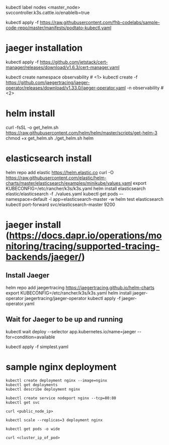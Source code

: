 kubectl label nodes <master_node> svccontroller.k3s.cattle.io/enablelb=true

kubectl apply -f https://raw.githubusercontent.com/fhb-codelabs/sample-code-repo/master/manifests/podtato-kubectl.yaml

# jaeger installation

kubectl apply -f https://github.com/jetstack/cert-manager/releases/download/v1.6.3/cert-manager.yaml

kubectl create namespace observability # <1>
kubectl create -f https://github.com/jaegertracing/jaeger-operator/releases/download/v1.33.0/jaeger-operator.yaml -n observability # <2>

# helm install

curl -fsSL -o get_helm.sh https://raw.githubusercontent.com/helm/helm/master/scripts/get-helm-3
chmod +x get_helm.sh
./get_helm.sh
helm

# elasticsearch install

helm repo add elastic https://helm.elastic.co
curl -O https://raw.githubusercontent.com/elastic/helm-charts/master/elasticsearch/examples/minikube/values.yaml
export KUBECONFIG=/etc/rancher/k3s/k3s.yaml
helm install elasticsearch elastic/elasticsearch -f ./values.yaml
kubectl get pods –-namespace=default -l app=elasticsearch-master -w
helm test elasticsearch
kubectl port-forward svc/elasticsearch-master 9200

# jaeger install (https://docs.dapr.io/operations/monitoring/tracing/supported-tracing-backends/jaeger/)

## Install Jaeger
helm repo add jaegertracing https://jaegertracing.github.io/helm-charts
export KUBECONFIG=/etc/rancher/k3s/k3s.yaml
helm install jaeger-operator jaegertracing/jaeger-operator
kubectl apply -f jaeger-operator.yaml

## Wait for Jaeger to be up and running
kubectl wait deploy --selector app.kubernetes.io/name=jaeger --for=condition=available

kubectl apply -f simplest.yaml


# sample nginx deployment

```
kubectl create deployment nginx --image=nginx
kubectl get deployments
kubectl describe deployment nginx

kubectl create service nodeport nginx --tcp=80:80
kubectl get svc

curl <public_node_ip>

kubectl scale --replicas=3 deployment nginx

kubectl get pods -o wide

curl <cluster_ip_of_pod>
```
